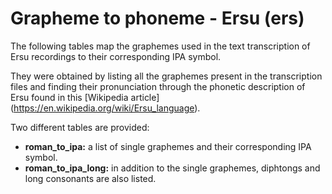 # Grapheme to phoneme - Ersu (ers)

The following tables map the graphemes used in the text transcription of Ersu recordings to their corresponding IPA symbol.

They were obtained by listing all the graphemes present in the transcription files and finding their pronunciation through the phonetic description of Ersu found in this [Wikipedia article] (https://en.wikipedia.org/wiki/Ersu_language).

Two different tables are provided:
* **roman_to_ipa:** a list of single graphemes and their corresponding IPA symbol.
* **roman_to_ipa_long:** in addition to the single graphemes, diphtongs and long consonants are also listed.
